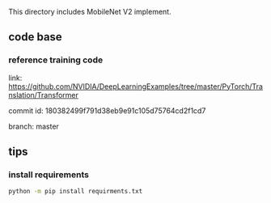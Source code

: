 This directory includes MobileNet V2 implement.

## code base
### reference training code
link: https://github.com/NVIDIA/DeepLearningExamples/tree/master/PyTorch/Translation/Transformer

commit id: 180382499f791d38eb9e91c105d75764cd2f1cd7

branch: master

## tips
### install requirements
```bash
python -m pip install requirments.txt
```
